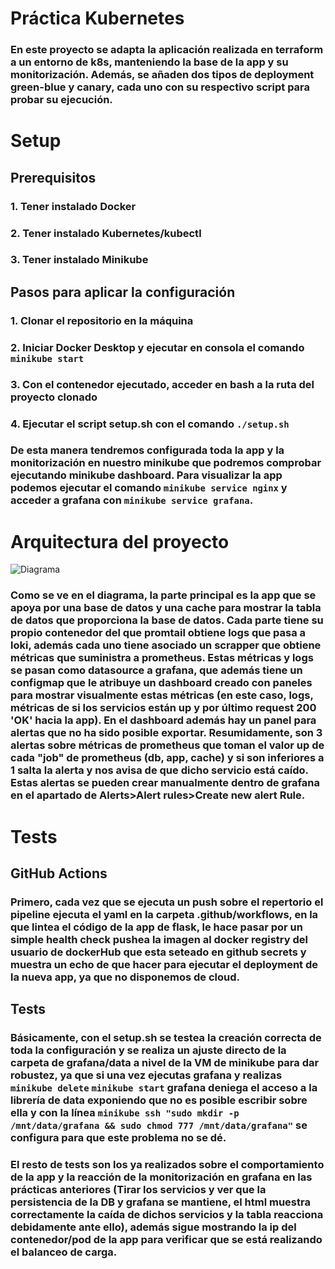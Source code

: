 # Práctica Kubernetes
### En este proyecto se adapta la aplicación realizada en terraform a un entorno de k8s, manteniendo la base de la app y su monitorización. Además, se añaden dos tipos de deployment green-blue y canary, cada uno con su respectivo script para probar su ejecución.
# Setup
## Prerequisitos
### 1. Tener instalado Docker
### 2. Tener instalado Kubernetes/kubectl
### 3. Tener instalado Minikube
## Pasos para aplicar la configuración
### 1. Clonar el repositorio en la máquina
### 2. Iniciar Docker Desktop y ejecutar en consola el comando `minikube start`
### 3. Con el contenedor ejecutado, acceder en bash a la ruta del proyecto clonado
### 4. Ejecutar el script setup.sh con el comando `./setup.sh`
### De esta manera tendremos configurada toda la app y la monitorización en nuestro minikube que podremos comprobar ejecutando minikube dashboard. Para visualizar la app podemos ejecutar el comando `minikube service nginx` y acceder a grafana con `minikube service grafana`.
# Arquitectura del proyecto
![Diagrama](https://i.imgur.com/pBrKD9j.png)

### Como se ve en el diagrama, la parte principal es la app que se apoya por una base de datos y una cache para mostrar la tabla de datos que proporciona la base de datos. Cada parte tiene su propio contenedor del que promtail obtiene logs que pasa a loki, además cada uno tiene asociado un scrapper que obtiene métricas que suministra a prometheus. Estas métricas y logs se pasan como datasource a grafana, que además tiene un configmap que le atribuye un dashboard creado con paneles para mostrar visualmente estas métricas (en este caso, logs, métricas de si los servicios están up y por último request 200 'OK' hacia la app). En el dashboard además hay un panel para alertas que no ha sido posible exportar. Resumidamente, son 3 alertas sobre métricas de prometheus que toman el valor up de cada "job" de prometheus (db, app, cache) y si son inferiores a 1 salta la alerta y nos avisa de que dicho servicio está caído. Estas alertas se pueden crear manualmente dentro de grafana en el apartado de Alerts>Alert rules>Create new alert Rule.

# Tests
## GitHub Actions
### Primero, cada vez que se ejecuta un push sobre el repertorio el pipeline ejecuta el yaml en la carpeta .github/workflows, en la que lintea el código de la app de flask, le hace pasar por un simple health check pushea la imagen al docker registry del usuario de dockerHub que esta seteado en github secrets y muestra un echo de que hacer para ejecutar el deployment de la nueva app, ya que no disponemos de cloud.
## Tests
### Básicamente, con el setup.sh se testea la creación correcta de toda la configuración y se realiza un ajuste directo de la carpeta de grafana/data a nivel de la VM de minikube para dar robustez, ya que si una vez ejecutas grafana y realizas `minikube delete` `minikube start` grafana deniega el acceso a la librería de data exponiendo que no es posible escribir sobre ella y con la línea `minikube ssh "sudo mkdir -p /mnt/data/grafana && sudo chmod 777 /mnt/data/grafana"` se configura para que este problema no se dé.
### El resto de tests son los ya realizados sobre el comportamiento de la app y la reacción de la monitorización en grafana en las prácticas anteriores (Tirar los servicios y ver que la persistencia de la DB y grafana se mantiene, el html muestra correctamente la caída de dichos servicios y la tabla reacciona debidamente ante ello), además sigue mostrando la ip del contenedor/pod de la app para verificar que se está realizando el balanceo de carga.
